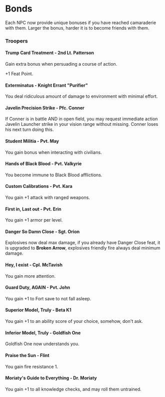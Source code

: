 # Bonds

Each NPC now provide unique bonuses if you have reached camaraderie with them. Larger the bonus, harder it is to become friends with them.

### Troopers

#### Trump Card Treatment - 2nd Lt. Patterson

Gain extra bonus when persuading a course of action.

+1 Feat Point.

#### Exterminatus - Knight Errant "Purifier"

You deal ridiculous amount of damage to environment with minimal effort.

#### Javelin Precision Strike - Pfc. Conner

If Conner is in battle AND in open field, you may request immediate action Javelin Launcher strike in your vision range without missing. Conner loses his next turn doing this.

#### Student Militia - Pvt. May

You gain bonus when interacting with civilians.

#### Hands of Black Blood - Pvt. Valkyrie

You become immune to Black Blood afflictions.

#### Custom Calibrations - Pvt. Kara

You gain +1 attack with ranged weapons.

#### First in, Last out - Pvt. Erin

You gain +1 armor per level.

#### Danger So Damn Close - Sgt. Orion

Explosives now deal max damage, if you already have Danger Close feat, it is upgraded to **Broken Arrow**, explosives friendly fire always deal minimum damage.

#### Hey, I exist - Cpl. McTavish

You gain more attention.

#### Guard Duty, AGAIN - Pvt. John

You gain +1 to Fort save to not fall asleep.

#### Superior Model, Truly - Beta K1

You gain +1 to an ability score of your choice, somehow, don't ask.

#### Inferior Model, Truly - Goldfish One

Goldfish One now understands you.

#### Praise the Sun - Flint

You gain fire resistance 1.

#### Moriaty's Guide to Everything - Dr. Moriaty

You gain +1 to all knowledge checks, and may roll them untrained.
